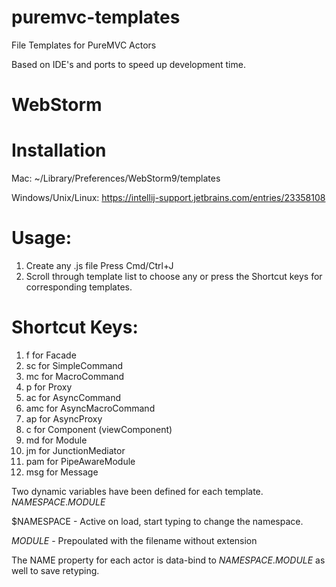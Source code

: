 puremvc-templates
=================

File Templates for PureMVC Actors

Based on IDE's and ports to speed up development time. 

WebStorm
============

Installation
=============
Mac: ~/Library/Preferences/WebStorm9/templates

Windows/Unix/Linux: https://intellij-support.jetbrains.com/entries/23358108 

Usage: 
========
1. Create any .js file Press Cmd/Ctrl+J
2. Scroll through template list to choose any or press the Shortcut keys for corresponding templates.

Shortcut Keys:
==============
1. f for Facade
2. sc for SimpleCommand
3. mc for MacroCommand
4. p for Proxy
5. ac for AsyncCommand
6. amc for AsyncMacroCommand
7. ap for AsyncProxy
8. c for Component (viewComponent)
9. md for Module
10. jm for JunctionMediator
11. pam for PipeAwareModule
12. msg for Message

Two dynamic variables have been defined for each template. $NAMESPACE$.$MODULE$

$NAMESPACE - Active on load, start typing to change the namespace. 

$MODULE$ - Prepoulated with the filename without extension

The NAME property for each actor is data-bind to $NAMESPACE$.$MODULE$ as well to save retyping.

